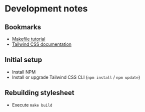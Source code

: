 # Development notes

## Bookmarks

- [Makefile tutorial](https://makefiletutorial.com/)
- [Tailwind CSS documentation](https://tailwindcss.com/docs/installation)

## Initial setup

- Install NPM
- Install or upgrade Tailwind CSS CLI (`npm install` / `npm update`)

## Rebuilding stylesheet

- Execute `make build`
